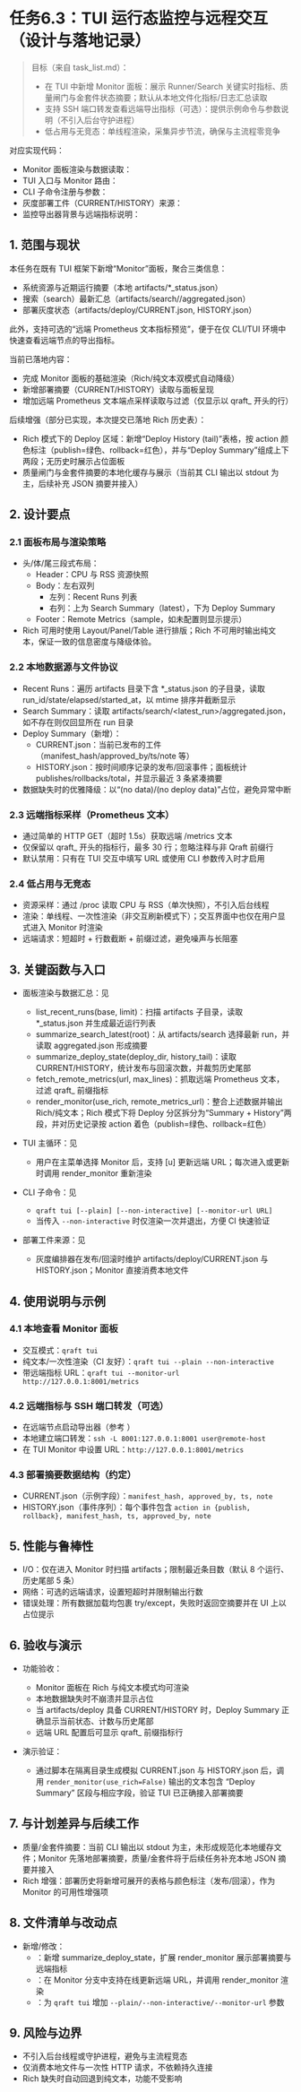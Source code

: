 # 任务6.3：TUI 运行态监控与远程交互（设计与落地记录）

> 目标（来自 task_list.md）：
> - 在 TUI 中新增 Monitor 面板：展示 Runner/Search 关键实时指标、质量闸门与金套件状态摘要；默认从本地文件化指标/日志汇总读取
> - 支持 SSH 端口转发查看远端导出指标（可选）：提供示例命令与参数说明（不引入后台守护进程）
> - 低占用与无竞态：单线程渲染，采集异步节流，确保与主流程零竞争

对应实现代码：
- Monitor 面板渲染与数据读取：<mcfile name="panels.py" path="/home/dell/Projects/Qraft/qraft/tui/panels.py"></mcfile>
- TUI 入口与 Monitor 路由：<mcfile name="tui_cmd.py" path="/home/dell/Projects/Qraft/qraft/cli_impl/tui_cmd.py"></mcfile>
- CLI 子命令注册与参数：<mcfile name="cli.py" path="/home/dell/Projects/Qraft/qraft/cli.py"></mcfile>
- 灰度部署工件（CURRENT/HISTORY）来源：<mcfile name="grayscale.py" path="/home/dell/Projects/Qraft/qraft/deployment/grayscale.py"></mcfile>
- 监控导出器背景与远端指标说明：<mcfile name="task_6.1.md" path="/home/dell/Projects/Qraft/docs/task_6.1.md"></mcfile>


## 1. 范围与现状

本任务在既有 TUI 框架下新增“Monitor”面板，聚合三类信息：
- 系统资源与近期运行摘要（本地 artifacts/*_status.json）
- 搜索（search）最新汇总（artifacts/search/<run>/aggregated.json）
- 部署灰度状态（artifacts/deploy/CURRENT.json, HISTORY.json）

此外，支持可选的“远端 Prometheus 文本指标预览”，便于在仅 CLI/TUI 环境中快速查看远端节点的导出指标。

当前已落地内容：
- 完成 Monitor 面板的基础渲染（Rich/纯文本双模式自动降级）
- 新增部署摘要（CURRENT/HISTORY）读取与面板呈现
- 增加远端 Prometheus 文本端点采样读取与过滤（仅显示以 qraft_ 开头的行）

后续增强（部分已实现，本次提交已落地 Rich 历史表）：
- Rich 模式下的 Deploy 区域：新增“Deploy History (tail)”表格，按 action 颜色标注（publish=绿色、rollback=红色），并与“Deploy Summary”组成上下两段；无历史时展示占位面板
- 质量闸门与金套件摘要的本地化缓存与展示（当前其 CLI 输出以 stdout 为主，后续补充 JSON 摘要并接入）


## 2. 设计要点

### 2.1 面板布局与渲染策略
- 头/体/尾三段式布局：
  - Header：CPU 与 RSS 资源快照
  - Body：左右双列
    - 左列：Recent Runs 列表
    - 右列：上为 Search Summary（latest），下为 Deploy Summary
  - Footer：Remote Metrics（sample，如未配置则显示提示）
- Rich 可用时使用 Layout/Panel/Table 进行排版；Rich 不可用时输出纯文本，保证一致的信息密度与降级体验。

### 2.2 本地数据源与文件协议
- Recent Runs：遍历 artifacts 目录下含 *_status.json 的子目录，读取 run_id/state/elapsed/started_at，以 mtime 排序并截断显示
- Search Summary：读取 artifacts/search/<latest_run>/aggregated.json，如不存在则仅回显所在 run 目录
- Deploy Summary（新增）：
  - CURRENT.json：当前已发布的工件（manifest_hash/approved_by/ts/note 等）
  - HISTORY.json：按时间顺序记录的发布/回滚事件；面板统计 publishes/rollbacks/total，并显示最近 3 条紧凑摘要
- 数据缺失时的优雅降级：以“(no data)/(no deploy data)”占位，避免异常中断

### 2.3 远端指标采样（Prometheus 文本）
- 通过简单的 HTTP GET（超时 1.5s）获取远端 /metrics 文本
- 仅保留以 qraft_ 开头的指标行，最多 30 行；忽略注释与非 Qraft 前缀行
- 默认禁用：只有在 TUI 交互中填写 URL 或使用 CLI 参数传入时才启用

### 2.4 低占用与无竞态
- 资源采样：通过 /proc 读取 CPU 与 RSS（单次快照），不引入后台线程
- 渲染：单线程、一次性渲染（非交互刷新模式下）；交互界面中也仅在用户显式进入 Monitor 时渲染
- 远端请求：短超时 + 行数截断 + 前缀过滤，避免噪声与长阻塞


## 3. 关键函数与入口

- 面板渲染与数据汇总：见 <mcfile name="panels.py" path="/home/dell/Projects/Qraft/qraft/tui/panels.py"></mcfile>
  - list_recent_runs(base, limit)：扫描 artifacts 子目录，读取 *_status.json 并生成最近运行列表
  - summarize_search_latest(root)：从 artifacts/search 选择最新 run，并读取 aggregated.json 形成摘要
  - summarize_deploy_state(deploy_dir, history_tail)：读取 CURRENT/HISTORY，统计发布与回滚次数，并裁剪历史尾部
  - fetch_remote_metrics(url, max_lines)：抓取远端 Prometheus 文本，过滤 qraft_ 前缀指标
  - render_monitor(use_rich, remote_metrics_url)：整合上述数据并输出 Rich/纯文本；Rich 模式下将 Deploy 分区拆分为“Summary + History”两段，并对历史记录按 action 着色（publish=绿色、rollback=红色）

- TUI 主循环：见 <mcfile name="tui_cmd.py" path="/home/dell/Projects/Qraft/qraft/cli_impl/tui_cmd.py"></mcfile>
  - 用户在主菜单选择 Monitor 后，支持 [u] 更新远端 URL；每次进入或更新时调用 render_monitor 重新渲染

- CLI 子命令：见 <mcfile name="cli.py" path="/home/dell/Projects/Qraft/qraft/cli.py"></mcfile>
  - `qraft tui [--plain] [--non-interactive] [--monitor-url URL]`
  - 当传入 `--non-interactive` 时仅渲染一次并退出，方便 CI 快速验证

- 部署工件来源：见 <mcfile name="grayscale.py" path="/home/dell/Projects/Qraft/qraft/deployment/grayscale.py"></mcfile>
  - 灰度编排器在发布/回滚时维护 artifacts/deploy/CURRENT.json 与 HISTORY.json；Monitor 直接消费本地文件


## 4. 使用说明与示例

### 4.1 本地查看 Monitor 面板
- 交互模式：`qraft tui`
- 纯文本/一次性渲染（CI 友好）：`qraft tui --plain --non-interactive`
- 带远端指标 URL：`qraft tui --monitor-url http://127.0.0.1:8001/metrics`

### 4.2 远端指标与 SSH 端口转发（可选）
- 在远端节点启动导出器（参考 <mcfile name="task_6.1.md" path="/home/dell/Projects/Qraft/docs/task_6.1.md"></mcfile>）
- 本地建立端口转发：`ssh -L 8001:127.0.0.1:8001 user@remote-host`
- 在 TUI Monitor 中设置 URL：`http://127.0.0.1:8001/metrics`

### 4.3 部署摘要数据结构（约定）
- CURRENT.json（示例字段）：`manifest_hash, approved_by, ts, note`
- HISTORY.json（事件序列）：每个事件包含 `action in {publish, rollback}, manifest_hash, ts, approved_by, note`


## 5. 性能与鲁棒性
- I/O：仅在进入 Monitor 时扫描 artifacts；限制最近条目数（默认 8 个运行、历史尾部 5 条）
- 网络：可选的远端请求，设置短超时并限制输出行数
- 错误处理：所有数据加载均包裹 try/except，失败时返回空摘要并在 UI 上以占位提示


## 6. 验收与演示

- 功能验收：
  - Monitor 面板在 Rich 与纯文本模式均可渲染
  - 本地数据缺失时不崩溃并显示占位
  - 当 artifacts/deploy 具备 CURRENT/HISTORY 时，Deploy Summary 正确显示当前状态、计数与历史尾部
  - 远端 URL 配置后可显示 qraft_ 前缀指标行

- 演示验证：
  - 通过脚本在隔离目录生成模拟 CURRENT.json 与 HISTORY.json 后，调用 `render_monitor(use_rich=False)` 输出的文本包含 “Deploy Summary” 区段与相应字段，验证 TUI 已正确接入部署摘要


## 7. 与计划差异与后续工作
- 质量/金套件摘要：当前 CLI 输出以 stdout 为主，未形成规范化本地缓存文件；Monitor 先落地部署摘要，质量/金套件将于后续任务补充本地 JSON 摘要并接入
- Rich 增强：部署历史将新增可展开的表格与颜色标注（发布/回滚），作为 Monitor 的可用性增强项


## 8. 文件清单与改动点
- 新增/修改：
  - <mcfile name="panels.py" path="/home/dell/Projects/Qraft/qraft/tui/panels.py"></mcfile>：新增 summarize_deploy_state，扩展 render_monitor 展示部署摘要与远端指标
  - <mcfile name="tui_cmd.py" path="/home/dell/Projects/Qraft/qraft/cli_impl/tui_cmd.py"></mcfile>：在 Monitor 分支中支持在线更新远端 URL，并调用 render_monitor 渲染
  - <mcfile name="cli.py" path="/home/dell/Projects/Qraft/qraft/cli.py"></mcfile>：为 `qraft tui` 增加 `--plain/--non-interactive/--monitor-url` 参数


## 9. 风险与边界
- 不引入后台线程或守护进程，避免与主流程竞态
- 仅消费本地文件与一次性 HTTP 请求，不依赖持久连接
- Rich 缺失时自动回退到纯文本，功能不受影响